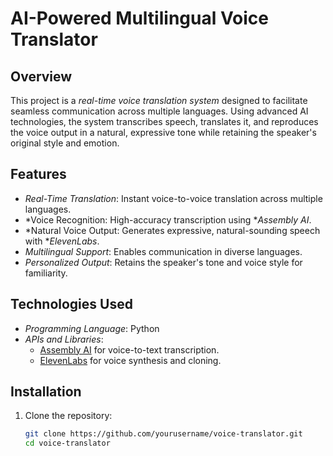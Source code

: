 # AI-Powered Multilingual Voice Translator  

## Overview  
This project is a *real-time voice translation system* designed to facilitate seamless communication across multiple languages. Using advanced AI technologies, the system transcribes speech, translates it, and reproduces the voice output in a natural, expressive tone while retaining the speaker's original style and emotion.  

## Features  
- *Real-Time Translation*: Instant voice-to-voice translation across multiple languages.  
- *Voice Recognition: High-accuracy transcription using **Assembly AI*.  
- *Natural Voice Output: Generates expressive, natural-sounding speech with **ElevenLabs*.  
- *Multilingual Support*: Enables communication in diverse languages.  
- *Personalized Output*: Retains the speaker's tone and voice style for familiarity.  

## Technologies Used  
- *Programming Language*: Python  
- *APIs and Libraries*:  
  - [Assembly AI](https://www.assemblyai.com/) for voice-to-text transcription.  
  - [ElevenLabs](https://elevenlabs.io/) for voice synthesis and cloning.  

## Installation  
1. Clone the repository:  
   ```bash
   git clone https://github.com/yourusername/voice-translator.git
   cd voice-translator
